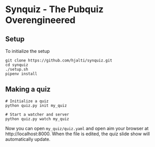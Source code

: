 Synquiz - The Pubquiz Overengineered
====================================

Setup
-----

To initialize the setup

```
git clone https://github.com/hjalti/synquiz.git
cd synquiz
./setup.sh
pipenv install
```


Making a quiz
-------------

```
# Initialize a quiz
python quiz.py init my_quiz

# Start a watcher and server
python quiz.py watch my_quiz
```

Now you can open `my_quiz/quiz.yaml` and open aim your browser at
http://localhost:8000. When the file is edited, the quiz slide show will
automatically update.
